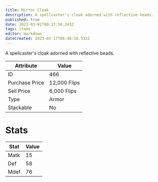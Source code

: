 ```yaml
---
title: Mirror Cloak
description: A spellcaster's cloak adorned with reflective beads.
published: true
date: 2023-03-01T00:17:58.243Z
tags: items
editor: markdown
dateCreated: 2023-02-17T06:48:50.533Z
---
```


A spellcaster's cloak adorned with reflective beads.

|Attribute|Value|
|-|-|
|ID|466|
|Purchase Price|12,000 Flips|
|Sell Price|6,000 Flips|
|Type|Armor|
|Stackable|No|

# Stats
|Stat|Value|
|-|-|
|Matk|15|
|Def|58|
|Mdef|76|
